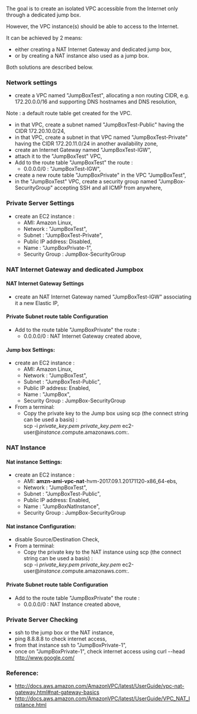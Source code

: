 The goal is to create an isolated VPC accessible from the Internet only through a dedicated jump box.

However, the VPC instance(s) should be able to access to the Internet.

It can be achieved by 2 means:
- either creating a NAT Internet Gateway and dedicated jump box,
- or by creating a NAT instance also used as a jump box.

Both solutions are described below.

###  Network settings
- create a VPC named "JumpBoxTest", allocating a non routing CIDR, e.g. 172.20.0.0/16 and supporting DNS hostnames and DNS resolution,


Note : a default route table get created for the VPC.


- in that VPC, create a subnet named "JumpBoxTest-Public" having the CIDR 172.20.10.0/24,
- in that VPC, create a subnet in that VPC named "JumpBoxTest-Private" having the CIDR 172.20.11.0/24 in another availability zone,
- create an Internet Gateway named "JumpBoxTest-IGW",
- attach it to the "JumpBoxTest" VPC,
- Add to the route table "JumpBoxTest" the route :
  - 0.0.0.0/0 : "JumpBoxTest-IGW",
- create a new route table "JumpBoxPrivate" in the VPC "JumpBoxTest",
- in the "JumpBoxTest" VPC, create a security group named "JumpBox-SecurityGroup" accepting SSH and all ICMP from anywhere,


### Private Server Settings
- create an EC2 instance :
   - AMI: Amazon Linux,
   - Network : "JumpBoxTest",
   - Subnet : "JumpBoxTest-Private",
   - Public IP address: Disabled,
   - Name : "JumpBoxPrivate-1",
   - Security Group : JumpBox-SecurityGroup

### NAT Internet Gateway and dedicated Jumpbox
#### NAT Internet Gateway Settings 
- create an NAT Internet Gateway named "JumpBoxTest-IGW" associating it a new Elastic IP,

#### Private Subnet route table Configuration
- Add to the route table "JumpBoxPrivate" the route :
  - 0.0.0.0/0 : NAT Internet Gateway created above,

#### Jump box Settings:
- create an EC2 instance :
   - AMI: Amazon Linux,
   - Network : "JumpBoxTest",
   - Subnet : "JumpBoxTest-Public",
   - Public IP address: Enabled,
   - Name : "JumpBox",
   - Security Group : JumpBox-SecurityGroup
- From a terminal:
  - Copy the private key to the Jump box using scp (the connect string can be used a basis) :   
    scp -i *private_key.pem* *private_key.pem* ec2-user@*instance*.compute.amazonaws.com:.
  
### NAT Instance
#### Nat instance Settings:
- create an EC2 instance :
   - AMI: **amzn-ami-vpc-nat**-hvm-2017.09.1.20171120-x86_64-ebs,
   - Network : "JumpBoxTest",
   - Subnet : "JumpBoxTest-Public",
   - Public IP address: Enabled,
   - Name : "JumpBoxNatInstance",
   - Security Group : JumpBox-SecurityGroup

#### Nat instance Configuration:
- disable Source/Destination Check,
- From a terminal:
  - Copy the private key to the NAT instance using scp (the connect string can be used a basis) :   
    scp -i *private_key.pem* *private_key.pem* ec2-user@*instance*.compute.amazonaws.com:.

#### Private Subnet route table Configuration
- Add to the route table "JumpBoxPrivate" the route :
  - 0.0.0.0/0 : NAT Instance created above,

### Private Server Checking
- ssh to the jump box or the NAT instance,
- ping 8.8.8.8 to check internet access,
- from that instance ssh to "JumpBoxPrivate-1",
- once on "JumpBoxPrivate-1", check internet access using  curl --head http://www.google.com/

### Reference:
- http://docs.aws.amazon.com/AmazonVPC/latest/UserGuide/vpc-nat-gateway.html#nat-gateway-basics
- http://docs.aws.amazon.com/AmazonVPC/latest/UserGuide/VPC_NAT_Instance.html
